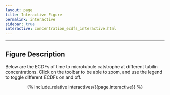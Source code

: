 ```yaml
---
layout: page
title: Interactive Figure
permalink: interactive
sidebar: true
interactive: concentration_ecdfs_interactive.html
---
```

---

## Figure Description
Below are the ECDFs of time to microtubule catstrophe at different tubilin concentrations.
Click on the toolbar to be able to zoom, and use the legend to toggle different ECDFs on and off.

<!-- The below line includes the interactive figure. Do not change! -->
<center>

{% include_relative interactives/{{page.interactive}} %}

</center>

